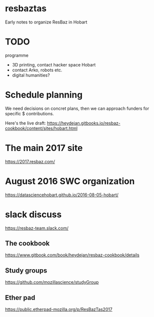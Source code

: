 # resbaztas
Early notes to organize ResBaz in Hobart


# TODO

programme
- 3D printing, contact hacker space Hobart
- contact Arko, robots etc.
- digital humanities?

# Schedule planning

We need decisions on concret plans, then we can approach funders for specific $ contributions.

Here's the live draft:
https://heydejan.gitbooks.io/resbaz-cookbook/content/sites/hobart.html

# The main 2017 site

https://2017.resbaz.com/

# August 2016 SWC organization

https://datasciencehobart.github.io/2016-08-05-hobart/

# slack discuss

https://resbaz-team.slack.com/

## The cookbook

https://www.gitbook.com/book/heydejan/resbaz-cookbook/details

## Study groups

https://github.com/mozillascience/studyGroup

## Ether pad

https://public.etherpad-mozilla.org/p/ResBazTas2017


